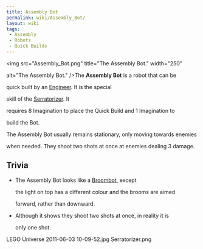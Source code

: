 ```yaml
---
title: Assembly Bot
permalink: wiki/Assembly_Bot/
layout: wiki
tags:
 - Assembly
 - Robots
 - Quick Builds
---
```


<img src="Assembly_Bot.png" title="The Assembly Bot." width="250"
alt="The Assembly Bot." />The **Assembly Bot** is a robot that can be
quick built by an [Engineer](/wiki/Engineer "wikilink"). It is the special
skill of the [Serratorizer](/wiki/Valiant_Weapons#Engineer "wikilink"). It
requires 8 Imagination to place the Quick Build and 1 Imagination to
build the Bot.

The Assembly Bot usually remains stationary, only moving towards enemies
when needed. They shoot two shots at once at enemies dealing 3 damage.

## Trivia

-   The Assembly Bot looks like a [Broombot](/wiki/K-733N "wikilink"), except
    the light on top has a different colour and the brooms are aimed
    forward, rather than downward.
-   Although it shows they shoot two shots at once, in reality it is
    only one shot.

LEGO Universe 2011-06-03 10-09-52.jpg Serratorizer.png
